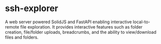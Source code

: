 # ssh-explorer
A web server powered SolidJS and FastAPI enabling interactive local-to-remote file exploration. 
It provides interactive features such as folder creation, file/folder uploads, breadcrumbs, and the ability to view/download files and folders.